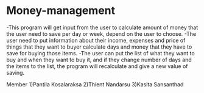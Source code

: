 # Money-management
-This program will get input from the user to calculate amount of money that the user need to save per day or week, depend on the user to choose. -The user need to put information about their income, expenses and price of things that they want to buyer calculate days and money that they have to save for buying those items. -The user can put the list of what they want to buy and when they want to buy it, and if they change number of days and the items to the list, the program will recalculate and give a new value of saving.

Member
1)Pantila Kosalaraksa
2)Thient Nandarsu
3)Kasita Sansanthad
